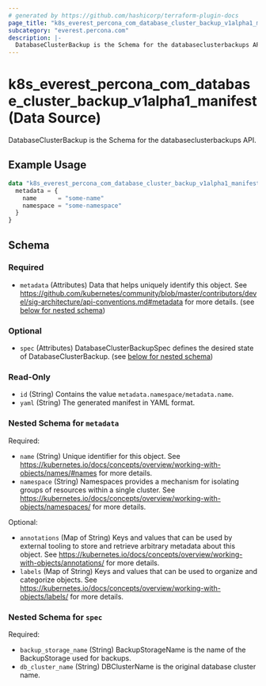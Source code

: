 ```yaml
---
# generated by https://github.com/hashicorp/terraform-plugin-docs
page_title: "k8s_everest_percona_com_database_cluster_backup_v1alpha1_manifest Data Source - terraform-provider-k8s"
subcategory: "everest.percona.com"
description: |-
  DatabaseClusterBackup is the Schema for the databaseclusterbackups API.
---
```


# k8s_everest_percona_com_database_cluster_backup_v1alpha1_manifest (Data Source)

DatabaseClusterBackup is the Schema for the databaseclusterbackups API.

## Example Usage

```terraform
data "k8s_everest_percona_com_database_cluster_backup_v1alpha1_manifest" "example" {
  metadata = {
    name      = "some-name"
    namespace = "some-namespace"
  }
}
```

<!-- schema generated by tfplugindocs -->
## Schema

### Required

- `metadata` (Attributes) Data that helps uniquely identify this object. See https://github.com/kubernetes/community/blob/master/contributors/devel/sig-architecture/api-conventions.md#metadata for more details. (see [below for nested schema](#nestedatt--metadata))

### Optional

- `spec` (Attributes) DatabaseClusterBackupSpec defines the desired state of DatabaseClusterBackup. (see [below for nested schema](#nestedatt--spec))

### Read-Only

- `id` (String) Contains the value `metadata.namespace/metadata.name`.
- `yaml` (String) The generated manifest in YAML format.

<a id="nestedatt--metadata"></a>
### Nested Schema for `metadata`

Required:

- `name` (String) Unique identifier for this object. See https://kubernetes.io/docs/concepts/overview/working-with-objects/names/#names for more details.
- `namespace` (String) Namespaces provides a mechanism for isolating groups of resources within a single cluster. See https://kubernetes.io/docs/concepts/overview/working-with-objects/namespaces/ for more details.

Optional:

- `annotations` (Map of String) Keys and values that can be used by external tooling to store and retrieve arbitrary metadata about this object. See https://kubernetes.io/docs/concepts/overview/working-with-objects/annotations/ for more details.
- `labels` (Map of String) Keys and values that can be used to organize and categorize objects. See https://kubernetes.io/docs/concepts/overview/working-with-objects/labels/ for more details.


<a id="nestedatt--spec"></a>
### Nested Schema for `spec`

Required:

- `backup_storage_name` (String) BackupStorageName is the name of the BackupStorage used for backups.
- `db_cluster_name` (String) DBClusterName is the original database cluster name.
